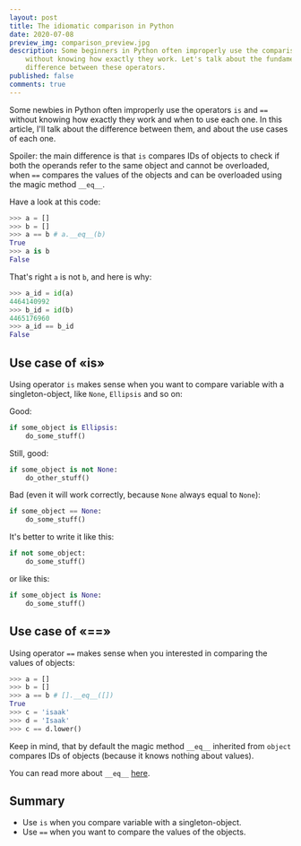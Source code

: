 ```yaml
---
layout: post
title: The idiomatic comparison in Python
date: 2020-07-08
preview_img: comparison_preview.jpg
description: Some beginners in Python often improperly use the comparison operators (is, ==) 
    without knowing how exactly they work. Let's talk about the fundamental 
    difference between these operators.
published: false
comments: true
---
```


Some newbies in Python often improperly use the operators `is` and `==` without knowing how 
exactly they work and when to use each one. In this article, I'll talk about the difference between 
them, and about the use cases of each one.

Spoiler: the main difference is that `is` compares IDs of objects to check if both the operands 
refer to the same object and cannot be overloaded, when `==` compares the values of the objects 
and can be overloaded using the magic method `__eq__`.


Have a look at this code:

```python
>>> a = []
>>> b = []
>>> a == b # a.__eq__(b)
True
>>> a is b
False
```

That's right  `a` is not `b`, and here is why:

```python
>>> a_id = id(a)
4464140992
>>> b_id = id(b)
4465176960
>>> a_id == b_id
False
```

## Use case of «is»

Using operator `is` makes sense when you want to compare variable with a singleton-object, 
like `None`, `Ellipsis` and so on:

Good:

```python
if some_object is Ellipsis:
    do_some_stuff()
```

Still, good:

```python
if some_object is not None:
    do_other_stuff()
```

Bad (even it will work correctly, because `None` always equal to `None`):

```python
if some_object == None:
    do_some_stuff()
```

It's better to write it like this:

```python
if not some_object:
    do_some_stuff()
```

or like this:

```python
if some_object is None:
    do_some_stuff()
```


## Use case of «==»

Using operator `==` makes sense when you interested in comparing the values of objects:

```python
>>> a = []
>>> b = []
>>> a == b # [].__eq__([])
True
>>> c = 'isaak'
>>> d = 'Isaak'
>>> c == d.lower()
```

Keep in mind, that by default the magic method `__eq__` inherited from `object` compares 
IDs of objects (because it knows nothing about values).

You can read more about `__eq__` [here](https://docs.python.org/3/reference/datamodel.html).

## Summary

- Use `is` when you compare variable with a singleton-object.
- Use `==` when you want to compare the values of the objects.
